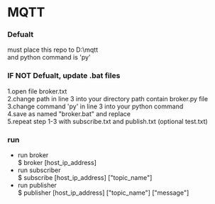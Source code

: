 # MQTT  

### Defualt
must place this repo to D:\mqtt  
and python command is 'py'

### IF NOT Defualt, update .bat files
1.open file broker.txt  
2.change path in line 3 into your directory path contain broker.py file  
3.change command 'py' in line 3 into your python command  
4.save as named "broker.bat" and replace  
5.repeat step 1-3 with subscribe.txt and publish.txt (optional test.txt)
  
### run  
- run broker  
$ broker [host_ip_address]  
- run subscriber  
$ subscribe [host_ip_address] ["topic_name"]  
- run publisher  
$ publisher [host_ip_address] ["topic_name"] ["message"]  
